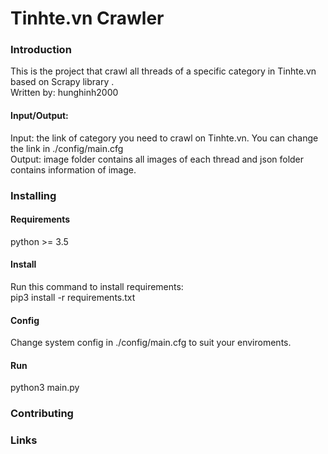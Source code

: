 <h1>Tinhte.vn Crawler</h1>
<h3>Introduction</h3>
This is the project that crawl all threads of a specific category in Tinhte.vn based on Scrapy library .<br>
Written by: hunghinh2000<br>
<h4>Input/Output:</h4>
Input: the link of category you need to crawl on Tinhte.vn. You can change the link in ./config/main.cfg<br>
Output: image folder contains all images of each thread and json folder contains information of image.<br>
<h3>Installing</h3>
<h4>Requirements</h4>
    python >= 3.5<br>

<h4>Install</h4>
    Run this command to install requirements:<br>
    pip3 install -r requirements.txt<br>
<h4>Config</h4>
    Change system config in ./config/main.cfg to suit your enviroments.<br>
<h4>Run</h4>
    python3 main.py<br>


<h3>Contributing</h3>
<h3>Links</h3>
